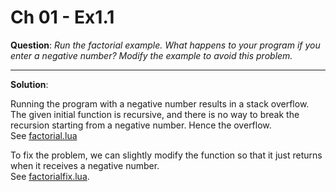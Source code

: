 Ch 01 - Ex1.1
=============

**Question**: *Run the factorial example. What happens to your program if you
enter a negative number? Modify the example to avoid this problem.*

----------------

**Solution**:

Running the program with a negative number results in a stack overflow. The given initial function is recursive, and there is no way to break the recursion starting from a negative number. Hence the overflow.<br>
See [factorial.lua](factorial.lua)

To fix the problem, we can slightly modify the function so that it just returns when it receives a negative number.<br>
See [factorialfix.lua](factorialfix.lua).